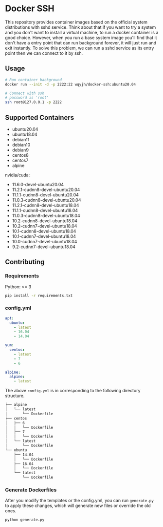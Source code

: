 # Docker SSH

This repository provides container images based on the official system distributions
with sshd service.
Think about that if you want to try a system and you don't want to install a virtual
machine, to run a docker container is a good choice.
However, when you run a base system image you'll find that it don't have a entry point
that can run background forever, it will just run and exit instantly.
To solve this problem, we can run a sshd service as its entry point
then we can connect to it by ssh.


## Usage

```bash
# Run container background
docker run --init -d -p 2222:22 wqyjh/docker-ssh:ubuntu20.04

# Connect with ssh
# password is 'root'
ssh root@127.0.0.1 -p 2222
```


## Supported Containers

- ubuntu20.04
- ubuntu18.04
- debian11
- debian10
- debian9
- centos8
- centos7
- alpine

nvidia/cuda:
- 11.6.0-devel-ubuntu20.04
- 11.2.1-cudnn8-devel-ubuntu20.04
- 11.1.1-cudnn8-devel-ubuntu20.04
- 11.0.3-cudnn8-devel-ubuntu20.04
- 11.2.1-cudnn8-devel-ubuntu18.04
- 11.1.1-cudnn8-devel-ubuntu18.04
- 11.0.3-cudnn8-devel-ubuntu18.04
- 10.2-cudnn8-devel-ubuntu18.04
- 10.2-cudnn7-devel-ubuntu18.04
- 10.1-cudnn8-devel-ubuntu18.04
- 10.1-cudnn7-devel-ubuntu18.04
- 10.0-cudnn7-devel-ubuntu18.04
- 9.2-cudnn7-devel-ubuntu18.04


## Contributing

### Requirements

Python: >= 3

```bash
pip install -r requirements.txt
```

### config.yml

```yaml
apt:
  ubuntu:
    - latest
    - 16.04
    - 14.04

yum:
  centos:
    - latest
    - 7
    - 6

alpine:
  alpine:
    - latest
```

The above `config.yml` is in corresponding to the following directory structure.

```bash
├── alpine
│   └── latest
│       └── Dockerfile
├── centos
│   ├── 6
│   │   └── Dockerfile
│   ├── 7
│   │   └── Dockerfile
│   └── latest
│       └── Dockerfile
└── ubuntu
    ├── 14.04
    │   └── Dockerfile
    ├── 16.04
    │   └── Dockerfile
    └── latest
        └── Dockerfile
```

### Generate Dockerfiles

After you modify the templates or the config.yml, you can run `generate.py` to apply these changes, 
which will generate new files or override the old ones.

```bash
python generate.py
```
